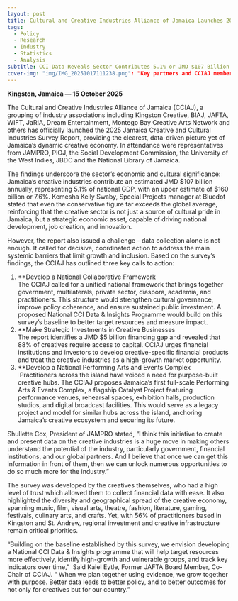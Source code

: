 ```yaml
---
layout: post
title: Cultural and Creative Industries Alliance of Jamaica Launches 2025 Bluedot CCI Survey Report
tags:
  - Policy
  - Research
  - Industry
  - Statistics
  - Analysis
subtitle: CCI Data Reveals Sector Contributes 5.1% or JMD $107 Billion to GDP
cover-img: "img/IMG_20251017111238.png": "Key partners and CCIAJ members gather, holding printed copies of the newly released 2025 CCI Survey report. (L-R): Shelly Ann Lawson Francis (Special Programmes Manager, JBDC), Gavin "Dutty Bookman" Hutchinson (Author and CEO of Bookman Express), Dr. Deborah Hickling Gordon (Cultural Economy Policy Expert), Latoya West-Blackwood (CCIAJ Co-Chair), Shullette Cox (President of Jamaica Promotions Corporation - JAMPRO), Kemesha Kelly Swaby (Special Projects Consultant, Bluedot Insights), Sherando Ferril (CEO of YAAD Bridge Entertainment, Vice President of Women  in Film and Television), Andrea Dempster Chung (Executive Director of Kingston Creative & CCIAJ Co-Chair), Kaiel Eytle (CCIAJ Co-Chair), Charmaine Brimm (Technical Specialist, Socio-Economic Development in the Community Renewal Programme - Planning Institute of Jamaica), Chantal Cousins (Manager Research and Information, National Library of Jamaica - NLJ), Keisha Myers (Manager Collections Development, NLJ), and Wade Brown (Parish Manager, Social Development Commission - SDC)."
---
```

**Kingston, Jamaica — 15 October 2025**

The Cultural and Creative Industries Alliance of Jamaica (CCIAJ), a grouping of industry associations including Kingston Creative, BIAJ, JAFTA, WIFT, JaRIA, Dream Entertainment, Montego Bay Creative Arts Network and others has officially launched the 2025 Jamaica Creative and Cultural Industries Survey Report, providing the clearest, data-driven picture yet of Jamaica’s dynamic creative economy. In attendance were representatives from JAMPRO, PIOJ, the Social Development Commission, the University of the West Indies, JBDC and the National Library of Jamaica.

The findings underscore the sector’s economic and cultural significance: Jamaica’s creative industries contribute an estimated JMD $107 billion annually, representing 5.1% of national GDP, with an upper estimate of $160 billion or 7.6%. Kemesha Kelly Swaby, Special Projects manager at Bluedot stated that even the conservative figure far exceeds the global average, reinforcing that the creative sector is not just a source of cultural pride in Jamaica, but a strategic economic asset, capable of driving national development, job creation, and innovation.

However, the report also issued a challenge - data collection alone is not enough. It called for decisive, coordinated action to address the main systemic barriers that limit growth and inclusion. Based on the survey’s findings, the CCIAJ has outlined three key calls to action:

1. **Develop a National Collaborative Framework  
    The CCIAJ called for a unified national framework that brings together government, multilaterals, private sector, diaspora, academia, and practitioners. This structure would strengthen cultural governance, improve policy coherence, and ensure sustained public investment. A proposed National CCI Data & Insights Programme would build on this survey’s baseline to better target resources and measure impact.
2. **Make Strategic Investments in Creative Businesses  
	The report identifies a JMD $5 billion financing gap and revealed that 88% of creatives require access to capital. CCIAJ urges financial institutions and investors to develop creative-specific financial products and treat the creative industries as a high-growth market opportunity.
3. **Develop a National Performing Arts and Events Complex  
     Practitioners across the island have voiced a need for purpose-built creative hubs. The CCIAJ proposes Jamaica’s first full-scale Performing Arts & Events Complex, a flagship Catalyst Project featuring performance venues, rehearsal spaces, exhibition halls, production studios, and digital broadcast facilities. This would serve as a legacy project and model for similar hubs across the island, anchoring Jamaica’s creative ecosystem and securing its future.

Shullette Cox, President of JAMPRO stated, “I think this initiative to create and present data on the creative industries is a huge move in making others understand the potential of the industry, particularly government, financial institutions, and our global partners. And I believe that once we can get this information in front of them, then we can unlock numerous opportunities to do so much more for the industry.”

The survey was developed by the creatives themselves, who had a high level of trust which allowed them to collect financial data with ease. It also highlighted the diversity and geographical spread of the creative economy, spanning music, film, visual arts, theatre, fashion, literature, gaming, festivals, culinary arts, and crafts. Yet, with 56% of practitioners based in Kingston and St. Andrew, regional investment and creative infrastructure remain critical priorities.

“Building on the baseline established by this survey, we envision developing a National CCI Data & Insights programme that will help target resources more effectively, identify high-growth and vulnerable groups, and track key indicators over time,”  Said Kaiel Eytle, Former JAFTA Board Member, Co-Chair of CCIAJ. “ When we plan together using evidence, we grow together with purpose. Better data leads to better policy, and to better outcomes for not only for creatives but for our country.”
